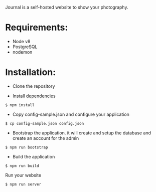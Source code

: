 Journal is a self-hosted website to show your photography.

# Requirements:

- Node v8
- PostgreSQL
- nodemon

# Installation:

- Clone the repository

- Install dependencies

```
$ npm install
```

- Copy config-sample.json and configure your application

```
$ cp config-sample.json config.json
```

- Bootstrap the application. it will create and setup the database and create an account for the admin

```
$ npm run bootstrap
```

- Build the application

```
$ npm run build
```

Run your website

```
$ npm run server
```
